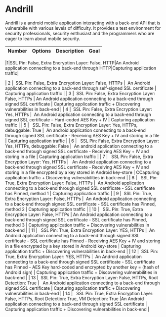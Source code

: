 # Andrill

Andrill is a android mobile application interacting with a back-end API that is vulnerabile with various levels of difficulty. It provides a test environment for security professionals, security enthusiast and the programmers who are eager to learn about mobile security.

| Number      | Options     | Description | Goal    |
|  :----:     |    :----:   |    :----:   |  :----: |

|1|SSL Pin: False, Extra Encryption Layer: False, HTTP|An Android application connecting to a back-end through HTTP|Capturing application traffic|

| 2   |  SSL Pin: False, Extra Encryption Layer: False, HTTPs        |  An Android application connecting to a back-end through self-signed SSL certificate       | Capturing application traffic       |
| 3      |  SSL Pin: False, Extra Encryption Layer: False, HTTPs       | An Android application connecting to a back-end through signed SSL certificate       | Capturing application traffic + Discovering vulnerabilities in back-end       |
| 4   |  SSL Pin: False, Extra Encryption Layer: Yes, HTTPs        |  An Android application connecting to a back-end through signed SSL certificate – Hard-coded AES Key + IV       | Capturing application traffic       |
| 5   |   SSL Pin: False, Extra Encryption Layer: Yes, HTTPs, debuggable: True        |  An android application connecting to a back-end through signed SSL certificate - Receiving AES Key + IV and storing in a file       | Capturing application traffic       |
| 6   |   SSL Pin: False, Extra Encryption Layer: Yes, HTTPs, debuggable: False       |  An android application connecting to a back-end through signed SSL certificate - Receiving AES Key + IV and storing in a file       | Capturing application traffic       |
| 7   |   SSL Pin: False, Extra Encryption Layer: Yes, HTTPs        |   An Android application connecting to a back-end through signed SSL certificate - Receiving AES Key + IV and storing in a file encrypted by a key stored in Android key-store       | CCapturing application traffic + Discovering vulnerabilities in back-end       |
| 8   |   SSL Pin: True, Extra Encryption Layer: False, HTTPs        |  An Android application connecting to a back-end through signed SSL certificate - SSL certificate has Pinned, method 1       | Capturing application traffic       |
| 9   |  SSL Pin: True, Extra Encryption Layer: False, HTTPs        |  An Android application connecting to a back-end through signed SSL certificate - SSL certificate has Pinned, method 2       | Capturing application traffic       |
| 10   |   SSL Pin: True, Extra Encryption Layer: False, HTTPs        | An Android application connecting to a back-end through signed SSL certificate - SSL certificate has Pinned, method 3       | Capturing application traffic + Discovering vulnerabilities in back-end       |
| 11   |   SSL Pin: True, Extra Encryption Layer: YES, HTTPs        |  An Android application connecting to a back-end through signed SSL certificate - SSL certificate has Pinned - Receiving AES Key + IV and storing in a file encrypted by a key stored in Android key-store      | Capturing application traffic + Discovering vulnerabilities in back-end      |
| 12   |   SSL Pin: True, Extra Encryption Layer: YES, HTTPs        |  An Android application connecting to a back-end through signed SSL certificate - SSL certificate has Pinned - AES Key hard-coded and encrypted by another key = (hash of Android sign)       | Capturing application traffic + Discovering vulnerabilities in back-end       |
| 13   |   SSL Pin: True, Extra Encryption Layer: False, HTTPs, Root Detection: True        |   An Android application connecting to a back-end through signed SSL certificate      | Capturing application traffic + Discovering vulnerabilities in back-end      |
| 14   |   SSL Pin: True, Extra Encryption Layer: False, HTTPs, Root Detection: True, VM Detection: True        |An Android application connecting to a back-end through signed SSL certificate       | Capturing application traffic + Discovering vulnerabilities in back-end |




